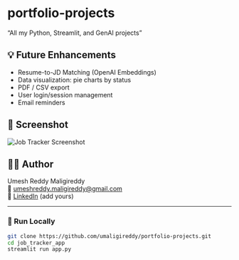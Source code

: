# portfolio-projects
“All my Python, Streamlit, and GenAI projects”

## 💡 Future Enhancements

- Resume-to-JD Matching (OpenAI Embeddings)
- Data visualization: pie charts by status
- PDF / CSV export
- User login/session management
- Email reminders

## 📸 Screenshot

![Job Tracker Screenshot](assets/screenshot.png)

## 🧑‍💻 Author

Umesh Reddy Maligireddy  
📧 umeshreddy.maligireddy@gmail.com  
🔗 [LinkedIn](https://www.linkedin.com/in/your-link/) (add yours)

---

### 🚀 Run Locally

```bash
git clone https://github.com/umaligireddy/portfolio-projects.git
cd job_tracker_app
streamlit run app.py
